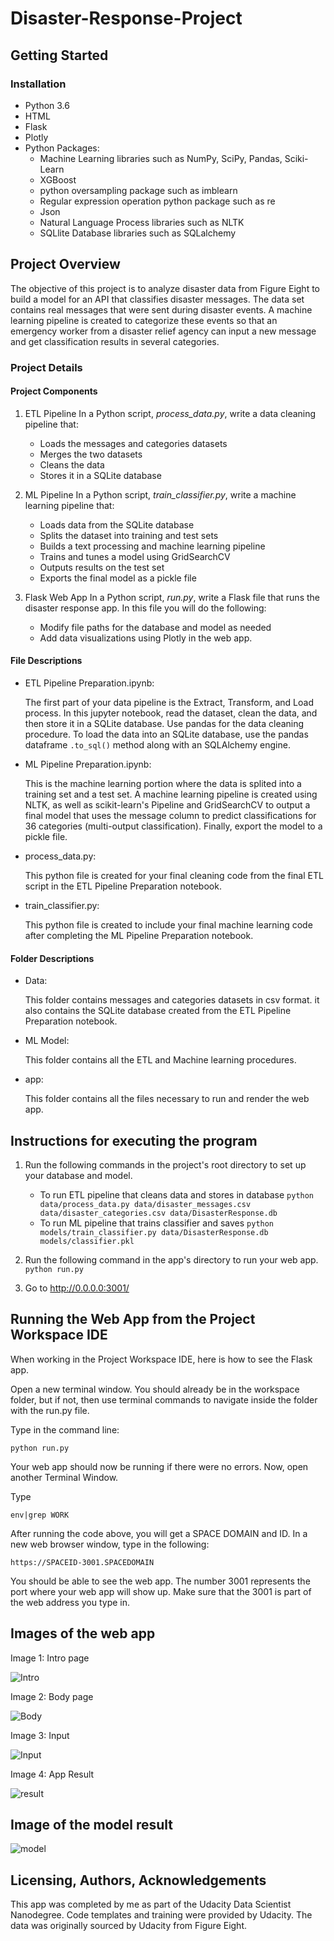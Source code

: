# Disaster-Response-Project
## Getting Started
### Installation

- Python 3.6
- HTML
- Flask
- Plotly
- Python Packages:
  - Machine Learning libraries such as NumPy, SciPy, Pandas, Sciki-Learn
  - XGBoost
  - python oversampling package such as imblearn
  - Regular expression operation python package such as re
  - Json
  - Natural Language Process libraries such as NLTK
  - SQLlite Database libraries such as SQLalchemy
  
## Project Overview  

The objective of this project is to analyze disaster data from Figure Eight to build a model for an API that classifies disaster messages. The data set contains real messages that were sent during disaster events. A machine learning pipeline is created to categorize these events so that an emergency worker from a disaster relief agency can input a new message and get classification results in several categories.

### Project Details

#### Project Components
1. ETL Pipeline
In a Python script, *process_data.py*, write a data cleaning pipeline that:
    - Loads the messages and categories datasets
    - Merges the two datasets
    - Cleans the data
    - Stores it in a SQLite database

2. ML Pipeline
In a Python script, *train_classifier.py*, write a machine learning pipeline that:
    - Loads data from the SQLite database
    - Splits the dataset into training and test sets
    - Builds a text processing and machine learning pipeline
    - Trains and tunes a model using GridSearchCV
    - Outputs results on the test set
    - Exports the final model as a pickle file
  
3.  Flask Web App 
In a Python script, *run.py*, write a Flask file that runs the disaster response app. In this file you will do the following:
    - Modify file paths for the database and model as needed
    - Add data visualizations using Plotly in the web app. 
  
#### File Descriptions
- ETL Pipeline Preparation.ipynb: 

  The first part of your data pipeline is the Extract, Transform, and Load process. In this jupyter notebook, read the dataset, clean the data, and then store it in a SQLite database. Use pandas for the data cleaning procedure. To load the data into an SQLite database, use the pandas dataframe `.to_sql()` method along with an SQLAlchemy engine.
  
- ML Pipeline Preparation.ipynb:

  This is the machine learning portion where the data is splited into a training set and a test set. A machine learning pipeline is created using NLTK, as well as scikit-learn's Pipeline and GridSearchCV to output a final model that uses the message column to predict classifications for 36 categories (multi-output classification). Finally, export the model to a pickle file. 

- process_data.py:

  This python file is created for your final cleaning code from the final ETL script in the ETL Pipeline Preparation notebook.
  
- train_classifier.py:

  This python file is created to include your final machine learning code after completing the ML Pipeline Preparation notebook.
  
#### Folder Descriptions
  - Data: 
  
    This folder contains messages and categories datasets in csv format. it also contains the SQLite database created from the ETL Pipeline Preparation notebook.
 
 - ML Model:
 
    This folder contains all the ETL and Machine learning procedures.
 
 - app:
 
    This folder contains all the files necessary to run and render the web app.
  
## Instructions for executing the program

1. Run the following commands in the project's root directory to set up your database and model.

    - To run ETL pipeline that cleans data and stores in database
        `python data/process_data.py data/disaster_messages.csv data/disaster_categories.csv data/DisasterResponse.db`
    - To run ML pipeline that trains classifier and saves
        `python models/train_classifier.py data/DisasterResponse.db models/classifier.pkl`

2. Run the following command in the app's directory to run your web app.
    `python run.py`

3. Go to http://0.0.0.0:3001/

## Running the Web App from the Project Workspace IDE
  When working in the Project Workspace IDE, here is how to see the Flask app.

  Open a new terminal window. You should already be in the workspace folder, but if not, then use terminal commands to navigate inside the folder with the run.py file.

  Type in the command line:

  `python run.py`

  Your web app should now be running if there were no errors. Now, open another Terminal Window.

  Type

  `env|grep WORK`

  After  running the code above, you will get a SPACE DOMAIN and ID. In a new web browser window, type in the following:

  `https://SPACEID-3001.SPACEDOMAIN`

  You should be able to see the web app. The number 3001 represents the port where your web app will show up. Make sure that the 3001 is part of the web address you type in.
  
## Images of the web app

Image 1: Intro page 

![Intro](https://github.com/okekec/Disaster-Response-Project/blob/master/app/Web%20app%20images/Intro%20page.JPG)

Image 2: Body page 

![Body](https://github.com/okekec/Disaster-Response-Project/blob/master/app/Web%20app%20images/Body%20page.JPG)

Image 3: Input

![Input](https://github.com/okekec/Disaster-Response-Project/blob/master/app/Web%20app%20images/input.JPG)

Image 4: App Result

![result](https://github.com/okekec/Disaster-Response-Project/blob/master/app/Web%20app%20images/App%20result.JPG)

## Image of the model result

![model](https://github.com/okekec/Disaster-Response-Project/blob/master/ML%20Model/model%20results.JPG)

## Licensing, Authors, Acknowledgements

This app was completed by me as part of the Udacity Data Scientist Nanodegree. Code templates and training were provided by Udacity. The data was originally sourced by Udacity from Figure Eight.

